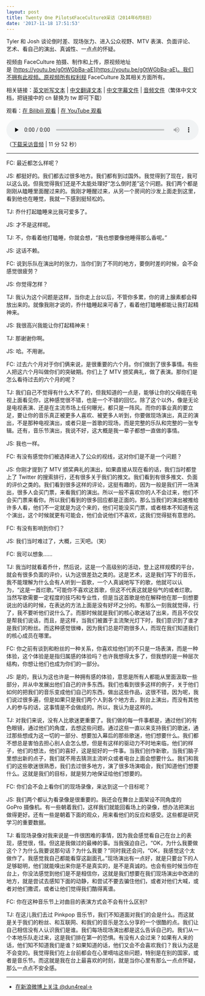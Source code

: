 ```yaml
---
layout: post
title: Twenty One Pilots《FaceCulture》采访（2014年6月8日）
date: '2017-11-18 17:51:53'
---
```



Tyler 和 Josh 谈论倒时差、现场张力、进入公众视野、MTV 表演、负面评论、艺术、看自己的演出、真诚性、一点点的怀疑。

视频由 FaceCulture 拍摄、制作和上传，原视频地址是 [https://youtu.be/g0tWGbBa-aE](https://youtu.be/g0tWGbBa-aE)。我们不拥有此视频。原视频所有权利规 FaceCulture 及其相关方面所有。

相关链接：[英文听写文本](http://o6vanbpnd.bkt.clouddn.com/twenty-one-pilots-faceculture-08-06-2014-en.txt) | [中文翻译文本](http://o6vanbpnd.bkt.clouddn.com/twenty-one-pilots-faceculture-08-06-2014-zh-cn.txt) | [中文字幕文件](http://o6vanbpnd.bkt.clouddn.com/twenty-one-pilots-faceculture-08-06-2014-zh-cn-divided.ass) | [音频文件](http://o6vanbpnd.bkt.clouddn.com/Twenty%20One%20Pilots%20interview%20-%20Josh%20and%20Tyler.m4a)（繁体中文文档，把链接中的 cn 替换为 tw 即可下载）

观看：[在 Bilibili 观看](https://www.bilibili.com/video/av16449690/) | [在 YouTube 观看](https://youtu.be/GfoP1YowAPc)

<audio class="wp-audio-shortcode" controls="controls" id="audio-842-5" preload="none" style="width: 100%;"><source src="http://o6vanbpnd.bkt.clouddn.com/Twenty%20One%20Pilots%20interview%20-%20Josh%20and%20Tyler.m4a?_=5" type="audio/mpeg"></source>[http://o6vanbpnd.bkt.clouddn.com/Twenty%20One%20Pilots%20interview%20-%20Josh%20and%20Tyler.m4a](http://o6vanbpnd.bkt.clouddn.com/Twenty%20One%20Pilots%20interview%20-%20Josh%20and%20Tyler.m4a)</audio>（[下载采访音频](http://o6vanbpnd.bkt.clouddn.com/Twenty%20One%20Pilots%20interview%20-%20Josh%20and%20Tyler.m4a) | 11 分 52 秒）

- - - - - -

FC: 最近都怎么样呢？

JS: 都挺好的。我们都去过很多地方。我们都有到过国外。我觉得到了现在，我可以这么说。但我觉得我们还是不太能处理好“怎么倒时差”这个问题。我们两个都是刚刚从瞌睡里面醒过来的。我刚才睡醒过来，从另一个房间的沙发上面走到这里，看到他也在睡觉，我就一下感到挺轻松的。

TJ: 乔什打起瞌睡来比我可爱多了。

JS: 才不是这样呢。

TJ: 不，你看着他打瞌睡，你就会想，“我也想要像他睡得那么香呢。”

JS: 这话不赖。

FC: 说到乐队在演出时的张力，当你们到了不同的地方，要倒时差的时候，会不会感觉很疲劳？

JS: 你觉得怎样？

TJ: 我认为这个问题是这样，当你走上台以后，不管你多累，你的肾上腺素都会释放出来的。就像我刚才说的，乔什瞌睡起来可香了，看着他打瞌睡都能让我打起精神来。

JS: 我很高兴我能让你打起精神来！

TJ: 那谢谢你啊。

JS: 哈。不用谢。

FC: 过去六个月对于你们俩来说，是很重要的六个月。你们做到了很多事情。有些人把这六个月叫做你们的突破期。你们上了 MTV 颁奖典礼，做了表演。那你们是怎么看待过去的六个月的呢？

TJ: 我们自己不觉得有什么大不了的，但我知道的一点是，能够让你的父母能在电视上面看见你，这种感觉很不错，也是一个不错的回忆。除了这个以外，像是无论是电视表演、还是在主流市场上任何曝光，都只是一阵风。而你的事业真的要立足，要让你的音乐真正被更多人喜欢、被更多人听到，你要做现场演出，真正的演出，不是那种电视演出，或者只是一首歌的现场，而是完整的乐队和完整的一张专辑。还有，音乐节演出，我说不好，这大概是我一辈子都想一直做的事情。

JS: 我也一样。

FC: 有没有感觉你们被选择进入了公众的视线，这对你们是不是一个问题？

JS: 你刚才提到了 MTV 颁奖典礼的演出，如果直接从现在看的话，我们当时都登上了 Twitter 的搜索排行，还有很多关于我们的推文。我们看到有很多推文、负面的评价之类的。我们看到很多这样的评论，这挺有趣的，因为一般是我们开一场演出，很多人会买门票，来看我们的演出。所以一般不喜欢你的人不会过来，他们不会买门票来看你。所以我们看到的很多回应都是正面的。那么当我们的演出被推给许多人看，他们不一定就是为这个来的，他们可能没买门票，或者根本不知道有这个演出，这个时候就更有可能会，他们会说他们不喜欢，这我们觉得挺有意思的。

FC: 有没有影响到你们？

JS: 我们当时难过了，大概，三天吧。（笑）

FC: 我可以想象……

TJ: 我当时就看着乔什，然后说，这是一个高级别的活动，登上这样规模的平台，就会有很多负面的评价，认为这很差劲之类的。这是艺术，这是我们写下的音乐，我不能理解为什么会有人听到一首歌，一个人真诚地写下的歌，他就可以认为，“这是一首烂歌。”可能你不喜欢这首歌，但这不代表这就是俗气的或者烂歌。当然写歌需要一定程度的技巧和专业性，但是当这首歌是他在解释他在那一刻想要说出的话的时候，在表达的方法上面是没有好坏之分的。有那么一刻我就觉得，行了，我不要听他们说什么了。而那时候就是我们的核心歌迷站了出来，而且不仅仅是帮我们说话，而且，是这样，当我们被置于主流聚光灯下时，我们意识到了谁才是我们的粉丝。而这种感觉很棒，因为我们总是吓跑很多人，而现在我们知道我们的核心成员在哪里。

FC: 你之前有谈到和粉丝的一种关系，你喜欢给他们的不只是一场表演，而是一种体验，这个体验是是指归属感的体验吗？也许我想得太多了，但我想的是一种层次结构，你想让他们也成为你们的一部分。

JS: 是的，我认为这也许是一种拥有感的体验，意思是所有人都能从里面汲取一些部分，并从中发展出他们自己的许多东西。我们也看到很多这样的例子，关于他们如何的把我们的音乐变成他们自己的东西，做出这些作品，这很不错，因为呢，我们说过很多遍，但是如果只是我们两个人到各个地方去，到台上演出，而没有其他人的参与的话，这事情是不会做成的。所以，我认为是这样的。

TJ: 对我们来说，没有人比歌迷更重要了。我们做的每一件事都是，通过他们的有色眼镜，通过他们的角度，去想这些问题。通过这些一直以来支持我们的歌迷，通过那些想成为这一切的一部分、想要加入幕后的那些歌迷，他们想要什么。我们都不想总是害怕去担心别人会怎么想，但是有这样的驱动力不时地来临，他们的样子，他们的想法，他们的喜好，这是挺好的一件事。当我们创作新歌，当我们脑子里想出新的点子，我们就不用去猜测主流听众或者电台上面会想要什么。我们和我们的这些歌迷很熟悉，我们去过很多地方，演了很多场演唱会，我们知道他们想要什么。这就是我们的目标，就是努力地保证给他们想要的。

FC: 你们会不会上看你们的现场录像，来达到这一个目标呢？

JS: 我们两个都认为看录像是很重要的。我还会在舞台上面架设不同角度的 GoPro 摄像机。有一些朝着我们，这样我们就能回看场上的录像，想办法把演出做得更好。还有一些是朝着下面的观众，用来看他们的反应和感受。这些都是研究学习的重要数据。

TJ: 看现场录像对我来说是一件很困难的事情，因为我会感觉看自己在台上的表现，感觉很，怪。但这是我做过的最棒的事。当我强迫自己，“OK，为什么我要做这个？为什么我要说那句话？为什么我要？”同时我还会问，“OK，我感觉这个太做作了。我感觉我自己都能看穿这副面孔。”现场演出有一点好，就是只要台下的人足够聪明，他们就能嗅出来你是不是真实的，是不是真诚的。也会有些时候当你在台上，你没法感觉到他们是不是相信你，这就是我们想要在我们现场演出中改进的地方，就是尝试去感知下面的动静，和尝试不要去骗住他们，或者对他们大喊，或者对他们撒谎，或者让他们觉得我们酷得离谱。

FC: 你在这种音乐节上对曲目的表演方式会不会有什么区别?

TJ: 在这儿我们去过 Pinkpop 音乐节，我们不知道面对我们的会是什么。而这就是关于我们的粉丝、和互联网、和我们的音乐是怎么分享的一个很酷的点。我们让自己相信没有人认识我们是谁。我们每场现场演出都是这么告诉自己的。我们从一个本地乐队走过来，这是我们排在第一的恐惧。有没有人会过来？如果有人来的话，他们知不知道我们是谁？如果知道的话，他们又会不会喜欢我们？我认为这是不会变的。我觉得我们在上台前都会在心里嘀咕这些问题，特别是在别的国家，或者是音乐节。而这就是我在台上最喜欢的时刻，就是当你心里有那么一点点怀疑，那么一点点不安全感。

- - - - - -

- [在新浪微博上关注 @dun4real→](http://weibo.com/dun4real)


